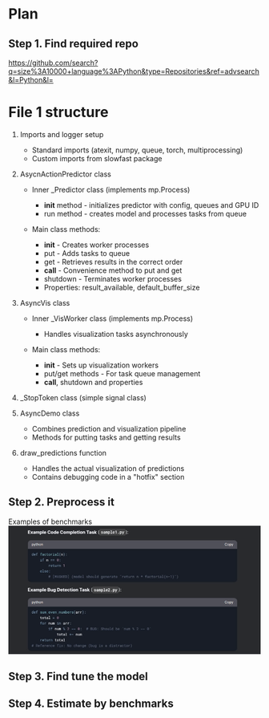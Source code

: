 # Plan

## Step 1. Find required repo

https://github.com/search?q=size%3A10000+language%3APython&type=Repositories&ref=advsearch&l=Python&l=

# File 1 structure

1. Imports and logger setup

   - Standard imports (atexit, numpy, queue, torch, multiprocessing)
   - Custom imports from slowfast package

2. AsycnActionPredictor class

   - Inner \_Predictor class (implements mp.Process)

     - **init** method - initializes predictor with config, queues and GPU ID
     - run method - creates model and processes tasks from queue

   - Main class methods:
     - **init** - Creates worker processes
     - put - Adds tasks to queue
     - get - Retrieves results in the correct order
     - **call** - Convenience method to put and get
     - shutdown - Terminates worker processes
     - Properties: result_available, default_buffer_size

3. AsyncVis class

   - Inner \_VisWorker class (implements mp.Process)

     - Handles visualization tasks asynchronously

   - Main class methods:
     - **init** - Sets up visualization workers
     - put/get methods - For task queue management
     - **call**, shutdown and properties

4. \_StopToken class (simple signal class)

5. AsyncDemo class

   - Combines prediction and visualization pipeline
   - Methods for putting tasks and getting results

6. draw_predictions function
   - Handles the actual visualization of predictions
   - Contains debugging code in a "hotfix" section

## Step 2. Preprocess it

Examples of benchmarks
![alt text](image.png)

## Step 3. Find tune the model

## Step 4. Estimate by benchmarks
